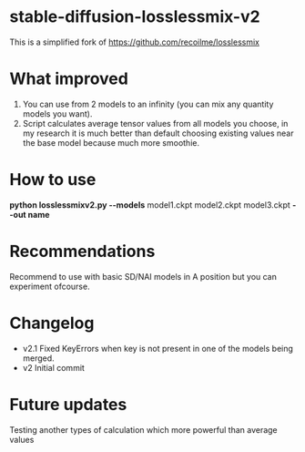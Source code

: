 # stable-diffusion-losslessmix-v2
This is a simplified fork of https://github.com/recoilme/losslessmix
# What improved
1. You can use from 2 models to an infinity (you can mix any quantity models you want).
2. Script calculates average tensor values from all models you choose, in my research it is much better than default choosing existing values near the base model because much more smoothie. 
# How to use
**python losslessmixv2.py --models** model1.ckpt model2.ckpt model3.ckpt **--out name**
# Recommendations
Recommend to use with basic SD/NAI models in A position but you can experiment ofcourse.
# Changelog
+ v2.1 
Fixed KeyErrors when key is not present in one of the models being merged.
+ v2
Initial commit
# Future updates
Testing another types of calculation which more powerful than average values
